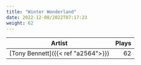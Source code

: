 ```yaml
---
title: "Winter Wonderland"
date: 2022-12-08/2022T07:17:23
weight: 62
---
```




 Artist | Plays 
----- | -----:
[Tony Bennett]({{< ref "a2564">}}) | 62
